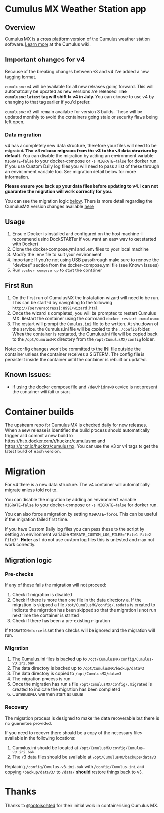 # Cumulus MX Weather Station app

## Overview
Cumulus MX is a cross platform version of the Cumulus weather station software. [Learn more](https://www.cumuluswiki.org/a/Main_Page) at the Cumulus wiki.

## Important changes for v4 ##

Because of the breaking changes between v3 and v4 I've added a new tagging format. 

`cumulusmx:v4` will be available for all new releases going forward. This will automatically be updated as new versions are released. **The `cumulusmx:latest` tag will shift to v4 in July.** You can choose to use v4 by changing to that tag earlier if you'd prefer. 

`cumulusmx:v3` will remain available for version 3 builds. These will be updated monthly to avoid the containers going stale or security flaws being left open. 

### Data migration ###

v4 has a completely new data structure, therefore your files will need to be migrated. **The v4 release migrates from the v3 to the v4 data structure by default.** You can disable the migration by adding an environment variable `MIGRATE=false` to your docker-compose or `-e MIGRATE=false` for docker run. If you use Custom Daily log files you will need to pass a list of these through an environment variable too. See migration detail below for more information. 

**Please ensure you back up your data files before updating to v4. I can not guarantee the migration will work correctly for you.**

You can see the migration logic [below](#migration). There is more detail regarding the CumulusMX version changes available [here](https://cumulus.hosiene.co.uk/viewtopic.php?t=22051).

## Usage
1. Ensure Docker is installed and configured on the host machine (I recommend using DockSTARTer if you want an easy way to get started with Docker)
2. Clone the docker-compose.yml and .env files to your local machine
3. Modify the .env file to suit your environment
4. Important: If you're not using USB passthrough make sure to remove the "devices" section from the docker-compose.yml file (see Known Issues)
5. Run `docker compose up` to start the container

## First Run
1. On the first run of CumulusMX the Installation wizard will need to be run. This can be started by navigating to the following `http://{serveraddress}:8998/wizard.html`
2. Once the wizard is completed, you will be prompted to restart Cumulus MX. Restart the container using the command `docker restart cumulusmx`
3. The restart will prompt the `Cumulus.ini` file to be written. At shutdown of the service, the Cumulus.ini file will be copied to the `./config` folder. When the container is restarted, the Cumulus.ini file will be copied back to the `/opt/CumulusMX` directory from the `/opt/CumulusMX/config` folder.

Note: config changes won't be committed to the INI file outside the container unless the container receives a SIGTERM. The config file is persistent inside the container until the container is rebuilt or updated.

## Known Issues:
* If using the docker compose file and `/dev/hidraw0` device is not present the container will fail to start.

# Container builds
The upstream repo for Cumulus MX is checked daily for new releases. When a new release is identified the build process should automatically trigger and commit a new build to https://hub.docker.com/r/hucknz/cumulusmx and https://ghcr.io/hucknz/cumulusmx. You can use the v3 or v4 tags to get the latest build of each version. 

# Migration
For v4 there is a new data structure. The v4 container will automatically migrate unless told not to. 

You can disable the migration by adding an environment variable `MIGRATE=false` to your docker-compose or `-e MIGRATE=false` for docker run. 

You can also force a migration by setting `MIGRATE=force`. This can be useful if the migration failed first time. 

If you have Custom Daily log files you can pass these to the script by setting an environment variable `MIGRATE_CUSTOM_LOG_FILES="File1 File2 File3"`. **Note:** as I do not use custom log files this is untested and may not work correctly. 

## Migration logic

### Pre-checks

If any of these fails the migration will not proceed: 
1. Check if migration is disabled
2. Check if there is more than one file in the data directory
 a. If the migration is skipped a file `/opt/CumulusMX/config/.nodata` is created to indicate the migration has been skipped so that the migration is not run next time the container is started
3. Check if there has been a pre-existing migration

If `MIGRATION=force` is set then checks will be ignored and the migration will run. 

### Migration

1. The Cumulus.ini files is backed up to `/opt/CumulusMX/config/Cumulus-v3.ini.bak`
2. The data directory is backed up to `/opt/CumulusMX/backup/datav3`
3. The data directory is copied to `/opt/CumulusMX/datav3`
4. The migration process is run
5. Once the migration has run a file `/opt/CumulusMX/config/.migrated` is created to indicate the migration has been completed
6. CumulusMX will then start as usual

### Recovery

The migration process is designed to make the data recoverable but there is no guarantee provided. 

If you need to recover there should be a copy of the necessary files available in the following locations: 
1. Cumulus.ini should be located at `/opt/CumulusMX/config/Cumulus-v3.ini.bak`
2. The v3 data files should be available at `/opt/CumulusMX/backups/datav3`

Replacing `/config/Cumulus-v3.ini.bak` with `/config/Cumulus.ini` and copying `/backup/datav3/` to `/data/` **should** restore things back to v3. 

# Thanks

Thanks to [@optoisolated](https://github.com/optoisolated/MXWeather) for their initial work in containerising Cumulus MX. 

